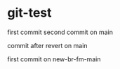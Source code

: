 # git-test

first commit
second commit on main

commit after revert on main

first commit on new-br-fm-main
